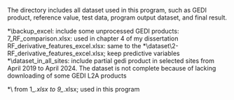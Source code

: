 The directory includes all dataset used in this program, such as GEDI product, reference value, test data, 
program output dataset, and final result.

\*\backup_excel: include some unprocessed GEDI products: 
7_RF_comparison.xlsx: used in chapter 4 of my dissertation
RF_derivative_features_excel.xlsx: same to the *\dataset\2-RF_derivative_features_excel.xlsx; keep predictive variables
\*\dataset_in_all_sites: include partial gedi product in selected sites from April 2019 to April 2024. The dataset is not complete because of lacking downloading of some GEDI L2A products  


\*\ from 1_*.xlsx to 9_*.xlsx; used in this program


